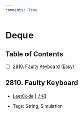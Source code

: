 ```yaml
---
comments: True
---
```


# Deque

## Table of Contents

- [ ] [2810. Faulty Keyboard](#2810-faulty-keyboard) (Easy)


## 2810. Faulty Keyboard

-    [LeetCode](https://leetcode.com/problems/faulty-keyboard/) | [力扣](https://leetcode.cn/problems/faulty-keyboard/)

-   Tags: String, Simulation
